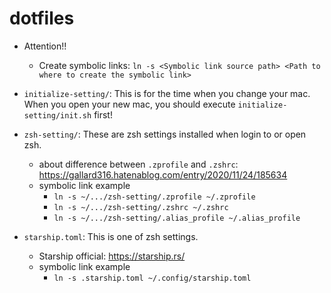 # dotfiles

* Attention!!
  * Create symbolic links: `ln -s <Symbolic link source path> <Path to where to create the symbolic link>`

* `initialize-setting/`: This is for the time when you change your mac. When you open your new mac, you should execute `initialize-setting/init.sh` first!

* `zsh-setting/`: These are zsh settings installed when login to or open zsh.
  * about difference between `.zprofile` and `.zshrc`: https://gallard316.hatenablog.com/entry/2020/11/24/185634
  * symbolic link example
    * `ln -s ~/.../zsh-setting/.zprofile ~/.zprofile`
    * `ln -s ~/.../zsh-setting/.zshrc ~/.zshrc`
    * `ln -s ~/.../zsh-setting/.alias_profile ~/.alias_profile`

* `starship.toml`: This is one of zsh settings.
  * Starship official: https://starship.rs/
  * symbolic link example
    * `ln -s .starship.toml ~/.config/starship.toml`